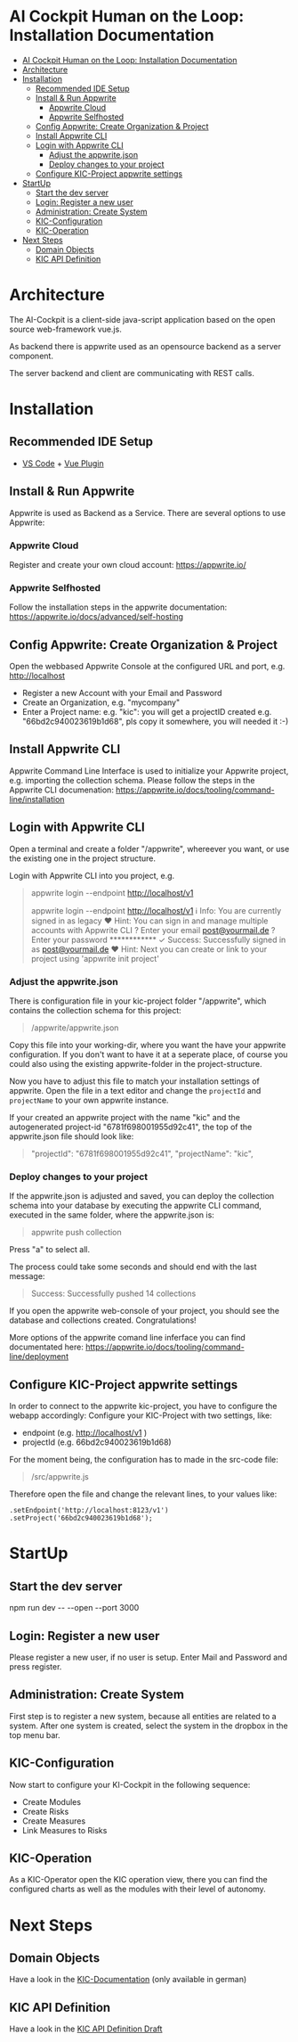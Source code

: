 
# AI Cockpit Human on the Loop: Installation Documentation

- [AI Cockpit Human on the Loop: Installation Documentation](#ai-cockpit-human-on-the-loop-installation-documentation)
- [Architecture](#architecture)
- [Installation](#installation)
  - [Recommended IDE Setup](#recommended-ide-setup)
  - [Install \& Run Appwrite](#install--run-appwrite)
    - [Appwrite Cloud](#appwrite-cloud)
    - [Appwrite Selfhosted](#appwrite-selfhosted)
  - [Config Appwrite: Create Organization \& Project](#config-appwrite-create-organization--project)
  - [Install Appwrite CLI](#install-appwrite-cli)
  - [Login with Appwrite CLI](#login-with-appwrite-cli)
    - [Adjust the appwrite.json](#adjust-the-appwritejson)
    - [Deploy changes to your project](#deploy-changes-to-your-project)
  - [Configure KIC-Project appwrite settings](#configure-kic-project-appwrite-settings)
- [StartUp](#startup)
  - [Start the dev server](#start-the-dev-server)
  - [Login: Register a new user](#login-register-a-new-user)
  - [Administration: Create System](#administration-create-system)
  - [KIC-Configuration](#kic-configuration)
  - [KIC-Operation](#kic-operation)
- [Next Steps](#next-steps)
  - [Domain Objects](#domain-objects)
  - [KIC API Definition](#kic-api-definition)

# Architecture

The AI-Cockpit is a client-side java-script application based on the open source web-framework vue.js.

As backend there is appwrite used as an opensource backend as a server component.

The server backend and client are communicating with REST calls.

<a name="recommended-ide-setup"></a>

# Installation

## Recommended IDE Setup

- [VS Code](https://code.visualstudio.com/) + [Vue Plugin](https://marketplace.visualstudio.com/items?itemName=Vue.volar)

## Install & Run Appwrite

Appwrite is used as Backend as a Service. There are several options to use Appwrite:

### Appwrite Cloud

Register and create your own cloud account:
<https://appwrite.io/>

### Appwrite Selfhosted

Follow the installation steps in the appwrite documentation:
<https://appwrite.io/docs/advanced/self-hosting>

## Config Appwrite: Create Organization & Project

Open the webbased Appwrite Console at the configured URL and port, e.g. <http://localhost>

- Register a new Account with your Email and Password
- Create an Organization, e.g. "mycompany"
- Enter a Project name: e.g. "kic": you will get a projectID created e.g. "66bd2c940023619b1d68", pls copy it somewhere, you will needed it :-)

## Install Appwrite CLI

Appwrite Command Line Interface is used to initialize your Appwrite project, e.g. importing the collection schema.
Please follow the steps in the Appwrite CLI documenation:
<https://appwrite.io/docs/tooling/command-line/installation>

## Login with Appwrite CLI

Open a terminal and create a folder "/appwrite", whereever you want, or use the existing one in the project structure.

Login with Appwrite CLI into you project, e.g.
> appwrite login --endpoint <http://localhost/v1>
>
> appwrite login --endpoint <http://localhost/v1>
> ℹ Info: You are currently signed in as legacy
> ♥ Hint: You can sign in and manage multiple accounts with Appwrite CLI
> ? Enter your email <post@yourmail.de>
> ? Enter your password ************
> ✓ Success: Successfully signed in as <post@yourmail.de>
> ♥ Hint: Next you can create or link to your project using 'appwrite init project'

### Adjust the appwrite.json

There is configuration file in your kic-project folder "/appwrite", which contains the collection schema for this project:

> /appwrite/appwrite.json

Copy this file into your working-dir, where you want the have your appwrite configuration. If you don't want to have it at a seperate place, of course you could also using the existing appwrite-folder in the project-structure.

Now you have to adjust this file to match your installation settings of appwrite. Open the file in a text editor and change the `projectId` and `projectName` to your own appwrite instance.

If your created an appwrite project with the name "kic" and the autogenerated project-id "6781f698001955d92c41", the top of the appwrite.json file should look like:
> "projectId": "6781f698001955d92c41",
> "projectName": "kic",

### Deploy changes to your project

If the appwrite.json is adjusted and saved, you can deploy the collection schema into your database by executing the appwrite CLI command, executed in the same folder, where the appwrite.json is:

> appwrite push collection

Press "a" to select all.

The process could take some seconds and should end with the last message:
> Success: Successfully pushed 14 collections

If you open the appwrite web-console of your project, you should see the database and collections created. Congratulations!

More options of the appwrite comand line inferface you can find documentated here:
<https://appwrite.io/docs/tooling/command-line/deployment>

## Configure KIC-Project appwrite settings

In order to connect to the appwrite kic-project, you have to configure the webapp accordingly:
Configure your KIC-Project with two settings, like:

- endpoint (e.g. <http://localhost/v1> )
- projectId (e.g. 66bd2c940023619b1d68)

For the moment being, the configuration has to made in the src-code file:

> /src/appwrite.js

Therefore open the file and change the relevant lines, to your values like:

`.setEndpoint('http://localhost:8123/v1')
    .setProject('66bd2c940023619b1d68');`

# StartUp

## Start the dev server

npm run dev -- --open --port 3000

## Login: Register a new user

Please register a new user, if no user is setup.
Enter Mail and Password and press register.

## Administration: Create System

First step is to register a new system, because all entities are related to a system. After one system is created, select the system in the dropbox in the top menu bar.

## KIC-Configuration

Now start to configure your KI-Cockpit in the following sequence:

- Create Modules
- Create Risks
- Create Measures
- Link Measures to Risks

## KIC-Operation

As a KIC-Operator open the KIC operation view, there you can find the configured charts as well as the modules with their level of autonomy.

# Next Steps

## Domain Objects

Have a look in the [KIC-Documentation](/docu/index.md) (only available in german)

## KIC API Definition

Have a look in the [KIC API Definition Draft](/api/kic-api-v1.0.0.yaml)
